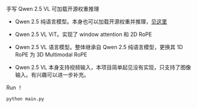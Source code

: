

手写 Qwen 2.5 VL 可加载开源权重推理


- Qwen 2.5 纯语言模型。本身也可以加载开源权重并推理，[见这里](./qwen25/)

- Qwen 2.5 VL ViT。实现了 window attention 和 2D RoPE

- Qwen 2.5 VL 语言模型。整体继承自 Qwen 2.5 纯语言模型，更换其 1D RoPE 为 3D Multimodal RoPE

- Qwen 2.5 VL 本身支持视频输入，本项目简单起见没有实现，只支持了图像输入。有兴趣可以进一步补充。

Run ！

```bash
python main.py
```
